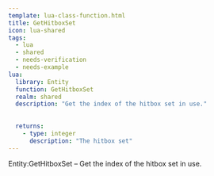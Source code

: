 ```yaml
---
template: lua-class-function.html
title: GetHitboxSet
icon: lua-shared
tags:
  - lua
  - shared
  - needs-verification
  - needs-example
lua:
  library: Entity
  function: GetHitboxSet
  realm: shared
  description: "Get the index of the hitbox set in use."
  
  
  returns:
    - type: integer
      description: "The hitbox set"
---
```


<div class="lua__search__keywords">
Entity:GetHitboxSet &#x2013; Get the index of the hitbox set in use.
</div>

